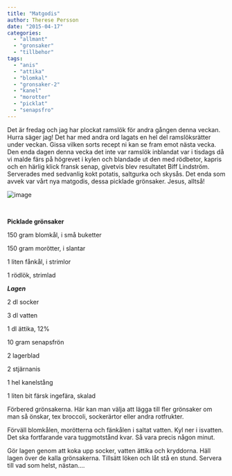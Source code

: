 ```yaml
---
title: "Matgodis"
author: Therese Persson
date: "2015-04-17"
categories: 
  - "allmant"
  - "gronsaker"
  - "tillbehor"
tags: 
  - "anis"
  - "attika"
  - "blomkal"
  - "gronsaker-2"
  - "kanel"
  - "morotter"
  - "picklat"
  - "senapsfro"
---
```


Det är fredag och jag har plockat ramslök för andra gången denna veckan. Hurra säger jag! Det har med andra ord lagats en hel del ramslöksrätter under veckan. Gissa vilken sorts recept ni kan se fram emot nästa vecka. Den enda dagen denna vecka det inte var ramslök inblandat var i tisdags då vi malde färs på högrevet i kylen och blandade ut den med rödbetor, kapris och en härlig klick fransk senap, givetvis blev resultatet Biff Lindström. Serverades med sedvanlig kokt potatis, saltgurka och skysås. Det enda som avvek var vårt nya matgodis, dessa picklade grönsaker. Jesus, alltså!

![image](/static/img/image8-1024x768.jpg)

 

**Picklade grönsaker**

150 gram blomkål, i små buketter

150 gram morötter, i slantar

1 liten fånkål, i strimlor

1 rödlök, strimlad

_**Lagen**_

2 dl socker

3 dl vatten

1 dl ättika, 12%

10 gram senapsfrön

2 lagerblad

2 stjärnanis

1 hel kanelstång

1 liten bit färsk ingefära, skalad

Förbered grönsakerna. Här kan man välja att lägga till fler grönsaker om man så önskar, tex broccoli, sockerärtor eller andra rotfrukter.

Förväll blomkålen, morötterna och fänkålen i saltat vatten. Kyl ner i isvatten. Det ska fortfarande vara tuggmotstånd kvar. Så vara precis någon minut.

Gör lagen genom att koka upp socker, vatten ättika och kryddorna. Häll lagen över de kalla grönsakerna. Tillsätt löken och låt stå en stund. Servera till vad som helst, nästan....
